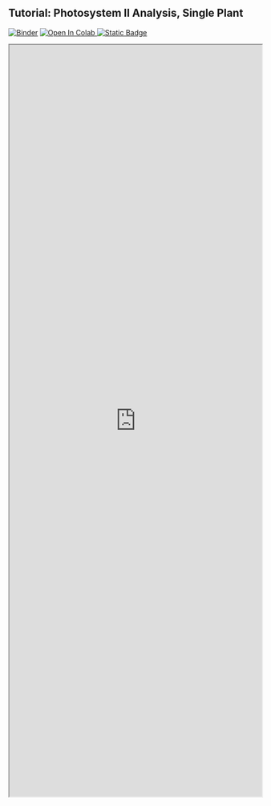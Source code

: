 ## Tutorial: Photosystem II Analysis, Single Plant

[![Binder](https://mybinder.org/badge_logo.svg)](https://mybinder.org/v2/gh/danforthcenter/plantcv-tutorial-photosynthesis/HEAD?labpath=index.ipynb)
<a target="_blank" href="https://colab.research.google.com/github/danforthcenter/plantcv-tutorial-photosynthesis">
  <img src="https://colab.research.google.com/assets/colab-badge.svg" alt="Open In Colab"/>
</a>
[![Static Badge](https://img.shields.io/badge/Open%20on%20GitHub-black?style=flat&logo=github)](https://github.com/danforthcenter/plantcv-tutorial-photosynthesis)

<iframe src="https://nbviewer.jupyter.org/github/danforthcenter/plantcv-tutorial-photosynthesis/blob/main/index.ipynb"  width="100%" height="1500px"></iframe>

